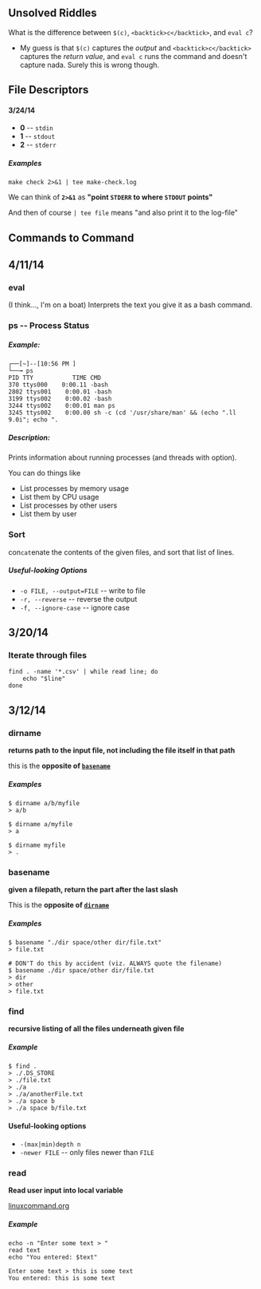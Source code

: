 Unsolved Riddles
----------------

What is the difference between `$(c)`, `<backtick>c</backtick>`, and `eval c`?

* My guess is that `$(c)` captures the *output*
  and `<backtick>c</backtick>` captures the *return value*,
  and `eval c` runs the command and doesn't capture nada.
  Surely this is wrong though.

File Descriptors
----------------
#### 3/24/14

* **0** -- `stdin`
* **1** -- `stdout`
* **2** -- `stderr`

##### Examples

    make check 2>&1 | tee make-check.log

We can think of **`2>&1`** as **"point `STDERR` to where `STDOUT` points"**

And then of course `| tee file` means "and also print it to the log-file"

Commands to Command
-------------------
## 4/11/14

### eval

(I think..., I'm on a boat) Interprets the text you give it as a bash command.

### ps -- Process Status

##### Example:

    ┌──[~]--[10:56 PM ]
    └──╼ ps
    PID TTY           TIME CMD
    370 ttys000    0:00.11 -bash
    2802 ttys001    0:00.01 -bash
    3199 ttys002    0:00.02 -bash
    3244 ttys002    0:00.01 man ps
    3245 ttys002    0:00.00 sh -c (cd '/usr/share/man' && (echo ".ll 9.0i"; echo ".

##### Description:

Prints information about running processes (and threads with option).

You can do things like

* List processes by memory usage
* List them by CPU usage
* List processes by other users
* List them by user

### Sort

con`cat`enate the contents of the given files, and sort that list of lines.

##### Useful-looking Options

* `-o FILE, --output=FILE` -- write to file
* `-r, --reverse` -- reverse the output
* `-f, --ignore-case` -- ignore case


## 3/20/14

### Iterate through files

    find . -name '*.csv' | while read line; do
        echo "$line"
    done

## 3/12/14

### dirname

**returns path to the input file, not including the file itself in that path**

this is the **opposite of [`basename`](#basename)**

##### Examples

    $ dirname a/b/myfile
    > a/b

    $ dirname a/myfile
    > a

    $ dirname myfile
    > .


### basename

**given a filepath, return the part after the last slash**

This is the **opposite of [`dirname`](#dirname)**

##### Examples

    $ basename "./dir space/other dir/file.txt"
    > file.txt

    # DON'T do this by accident (viz. ALWAYS quote the filename)
    $ basename ./dir space/other dir/file.txt
    > dir
    > other
    > file.txt

### find

**recursive listing of all the files underneath given file**

##### Example

    $ find .
    > ./.DS_STORE
    > ./file.txt
    > ./a
    > ./a/anotherFile.txt
    > ./a space b
    > ./a space b/file.txt

#### Useful-looking options

* `-(max|min)depth n`
* `-newer FILE` -- only files newer than `FILE`

### read

**Read user input into local variable**

[linuxcommand.org](http://linuxcommand.org/wss0110.php)

##### Example

    echo -n "Enter some text > "
    read text
    echo "You entered: $text"

    Enter some text > this is some text
    You entered: this is some text

